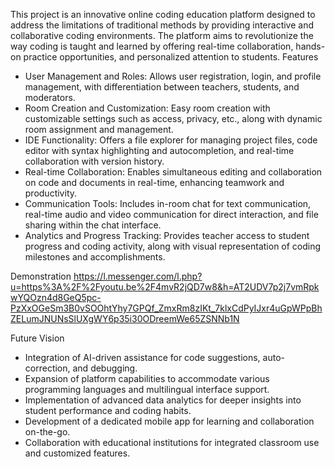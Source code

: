 This project is an innovative online coding education platform designed to address the limitations of traditional methods by providing interactive and collaborative coding environments. The platform aims to revolutionize the way coding is taught and learned by offering real-time collaboration, hands-on practice opportunities, and personalized attention to students.
Features

 - User Management and Roles: Allows user registration, login, and profile management, with differentiation between teachers, students, and moderators.
 - Room Creation and Customization: Easy room creation with customizable settings such as access, privacy, etc., along with dynamic room assignment and management.
 - IDE Functionality: Offers a file explorer for managing project files, code editor with syntax highlighting and autocompletion, and real-time collaboration with version history.
 - Real-time Collaboration: Enables simultaneous editing and collaboration on code and documents in real-time, enhancing teamwork and productivity.
 - Communication Tools: Includes in-room chat for text communication, real-time audio and video communication for direct interaction, and file sharing within the chat interface.
 - Analytics and Progress Tracking: Provides teacher access to student progress and coding activity, along with visual representation of coding milestones and accomplishments.

Demonstration
https://l.messenger.com/l.php?u=https%3A%2F%2Fyoutu.be%2F4mvR2jQD7w8&h=AT2UDV7p2j7vmRpkwYQOzn4d8GeQ5pc-PzXxOGeSm3B0vSOOhtYhy7GPQf_ZmxRm8zIKt_7klxCdPyIJxr4uGpWPpBhZELumJNUNsSlUXgWY6p35i30ODreemWe65ZSNNb1N

Future Vision

 - Integration of AI-driven assistance for code suggestions, auto-correction, and debugging.
 - Expansion of platform capabilities to accommodate various programming languages and multilingual interface support.
 - Implementation of advanced data analytics for deeper insights into student performance and coding habits.
 - Development of a dedicated mobile app for learning and collaboration on-the-go.
 - Collaboration with educational institutions for integrated classroom use and customized features.
